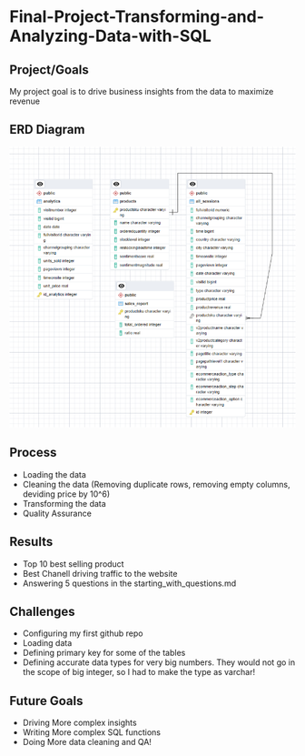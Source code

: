 # Final-Project-Transforming-and-Analyzing-Data-with-SQL

## Project/Goals
My project goal is to drive business insights from the data to maximize revenue

## ERD Diagram
![ERD Digram](/data/ERD.png "ERD Diagram")


## Process
- Loading the data
- Cleaning the data (Removing duplicate rows, removing empty columns, deviding price by 10^6)
- Transforming the data
- Quality Assurance

## Results
- Top 10 best selling product
- Best Chanell driving traffic to the website
- Answering 5 questions in the starting_with_questions.md
## Challenges 
- Configuring my first github repo
- Loading data
- Defining primary key for some of the tables
- Defining accurate data types for very big numbers. They would not go in the scope of big integer, so I had to make the type as varchar!

## Future Goals
- Driving More complex insights
- Writing More complex SQL functions
- Doing More data cleaning and QA!
